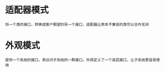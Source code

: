 # 适配器模式

`将一个类的接口，转换成客户期望的另一个接口，适配器让原本不兼容的类可以合作无间`
# 外观模式
`提供一个系统的接口，来访问子系统的一群接口。外观定义了一个高层接口，让子系统更容易使用`